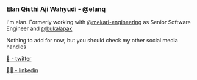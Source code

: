 ### Elan Qisthi Aji Wahyudi - @elanq

<!--
**elanq/elanq** is a ✨ _special_ ✨ repository because its `README.md` (this file) appears on your GitHub profile.

Here are some ideas to get you started:

- 🔭 I’m currently working on ...
- 🌱 I’m currently learning ...
- 👯 I’m looking to collaborate on ...
- 🤔 I’m looking for help with ...
- 💬 Ask me about ...
- 📫 How to reach me: ...
- 😄 Pronouns: ...
- ⚡ Fun fact: ...
-->

I'm elan. Formerly working with [@mekari-engineering](https://github.com/mekari-engineering) as Senior Software Engineer and [@bukalapak](https://github.com/bukalapak)

Nothing to add for now, but you should check my other social media handles

[🦜 - twitter](http://twitter.com/elanq)

[👨‍💻 - linkedin](http://linkedin.com/in/qisthi)
